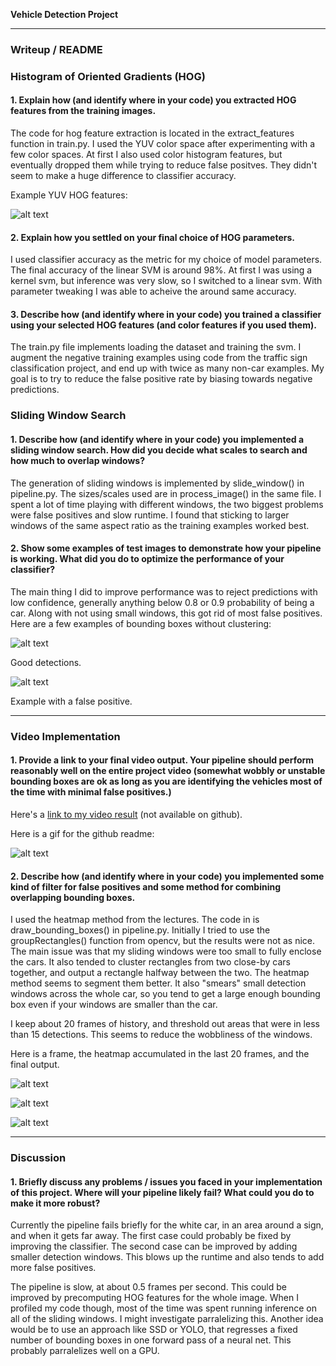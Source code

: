 

**Vehicle Detection Project**

[//]: # (Image References)
[image1]: ./output_images/hog.png
[image2]: ./output_images/detections3.jpg
[image3]: ./output_video.gif
[image4]: ./output_images/detections5.jpg

[image5]: ./output_images/original1000.jpg
[image6]: ./output_images/heatmap1000.jpg
[image7]: ./output_images/final1000.jpg

---
### Writeup / README

### Histogram of Oriented Gradients (HOG)

#### 1. Explain how (and identify where in your code) you extracted HOG features from the training images.

The code for hog feature extraction is located in the extract_features function in train.py. I used the YUV color space after experimenting with a few color spaces. At first I also used color histogram features, but eventually dropped them while trying to reduce false positves. They didn't seem to make a huge difference to classifier accuracy.

Example YUV HOG features:

![alt text][image1]


#### 2. Explain how you settled on your final choice of HOG parameters.

I used classifier accuracy as the metric for my choice of model parameters. The final accuracy of the linear SVM is around 98%. At first I was using a kernel svm, but inference was very slow, so I switched to a linear svm. With parameter tweaking I was able to acheive the around same accuracy.

#### 3. Describe how (and identify where in your code) you trained a classifier using your selected HOG features (and color features if you used them).

The train.py file implements loading the dataset and training the svm. I augment the negative training examples using code from the traffic sign classification project, and end up with twice as many non-car examples. My goal is to try to reduce the false positive rate by biasing towards negative predictions.

### Sliding Window Search

#### 1. Describe how (and identify where in your code) you implemented a sliding window search.  How did you decide what scales to search and how much to overlap windows?

The generation of sliding windows is implemented by slide_window() in pipeline.py. The sizes/scales used are in process_image() in the same file. I spent a lot of time playing with different windows, the two biggest problems were false positives and slow runtime. I found that sticking to larger windows of the same aspect ratio as the training examples worked best.

#### 2. Show some examples of test images to demonstrate how your pipeline is working.  What did you do to optimize the performance of your classifier?

The main thing I did to improve performance was to reject predictions with low confidence, generally anything below 0.8 or 0.9 probability of being a car. Along with not using small windows, this got rid of most false positives. Here are a few examples of bounding boxes without clustering:

![alt text][image2]

Good detections.

![alt text][image4]

Example with a false positive.


---

### Video Implementation

#### 1. Provide a link to your final video output.  Your pipeline should perform reasonably well on the entire project video (somewhat wobbly or unstable bounding boxes are ok as long as you are identifying the vehicles most of the time with minimal false positives.)

Here's a [link to my video result](./output_video.mp4) (not available on github).

Here is a gif for the github readme:

![alt text][image3]

#### 2. Describe how (and identify where in your code) you implemented some kind of filter for false positives and some method for combining overlapping bounding boxes.

I used the heatmap method from the lectures. The code in is draw_bounding_boxes() in pipeline.py. Initially I tried to use the groupRectangles() function from opencv, but the results were not as nice. The main issue was that my sliding windows were too small to fully enclose the cars. It also tended to cluster rectangles from two close-by cars together, and output a rectangle halfway between the two. The heatmap method seems to segment them better. It also "smears" small detection windows across the whole car, so you tend to get a large enough bounding box even if your windows are smaller than the car.

I keep about 20 frames of history, and threshold out areas that were in less than 15 detections. This seems to reduce the wobbliness of the windows.

Here is a frame, the heatmap accumulated in the last 20 frames, and the final output.

![alt text][image5]

![alt text][image6]

![alt text][image7]

---

### Discussion

#### 1. Briefly discuss any problems / issues you faced in your implementation of this project.  Where will your pipeline likely fail?  What could you do to make it more robust?

Currently the pipeline fails briefly for the white car, in an area around a sign, and when it gets far away. The first case could probably be fixed by improving the classifier. The second case can be improved by adding smaller detection windows. This blows up the runtime and also tends to add more false positives.

The pipeline is slow, at about 0.5 frames per second. This could be improved by precomputing HOG features for the whole image. When I profiled my code though, most of the time was spent running inference on all of the sliding windows. I might investigate parralelizing this. Another idea would be to use an approach like SSD or YOLO, that regresses a fixed number of bounding boxes in one forward pass of a neural net. This probably parralelizes well on a GPU.

